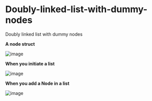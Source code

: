 # Doubly-linked-list-with-dummy-nodes
Doubly linked list with dummy nodes

<strong> A node struct </strong>
  
![image](https://user-images.githubusercontent.com/46551002/70389562-7f878280-1a04-11ea-870f-36d26dc10d7c.png)

  
  
  
  
  
  
  
  
  
<strong> When you initiate a list </strong>
  
![image](https://user-images.githubusercontent.com/46551002/70389337-8660c600-1a01-11ea-9bde-77bb15cb8c8f.png)
  
  
  
  
  
  
  
  
  
  
  
  
<strong> When you add a Node in a list</strong>
  
![image](https://user-images.githubusercontent.com/46551002/70389444-b492d580-1a02-11ea-8aaa-3c14b297914f.png)
